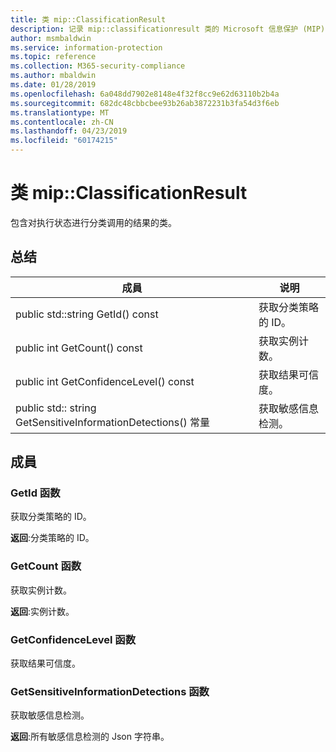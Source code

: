 ```yaml
---
title: 类 mip::ClassificationResult
description: 记录 mip::classificationresult 类的 Microsoft 信息保护 (MIP) SDK。
author: msmbaldwin
ms.service: information-protection
ms.topic: reference
ms.collection: M365-security-compliance
ms.author: mbaldwin
ms.date: 01/28/2019
ms.openlocfilehash: 6a048dd7902e8148e4f32f8cc9e62d63110b2b4a
ms.sourcegitcommit: 682dc48cbbcbee93b26ab3872231b3fa54d3f6eb
ms.translationtype: MT
ms.contentlocale: zh-CN
ms.lasthandoff: 04/23/2019
ms.locfileid: "60174215"
---
```

# <a name="class-mipclassificationresult"></a>类 mip::ClassificationResult 
包含对执行状态进行分类调用的结果的类。
  
## <a name="summary"></a>总结
 成員                        | 说明                                
--------------------------------|---------------------------------------------
public std::string GetId() const  |  获取分类策略的 ID。
public int GetCount() const  |  获取实例计数。
public int GetConfidenceLevel() const  |  获取结果可信度。
public std:: string GetSensitiveInformationDetections() 常量  |  获取敏感信息检测。
  
## <a name="members"></a>成員
  
### <a name="getid-function"></a>GetId 函数
获取分类策略的 ID。

  
**返回**:分类策略的 ID。
  
### <a name="getcount-function"></a>GetCount 函数
获取实例计数。

  
**返回**:实例计数。
  
### <a name="getconfidencelevel-function"></a>GetConfidenceLevel 函数
获取结果可信度。
  
### <a name="getsensitiveinformationdetections-function"></a>GetSensitiveInformationDetections 函数
获取敏感信息检测。

  
**返回**:所有敏感信息检测的 Json 字符串。